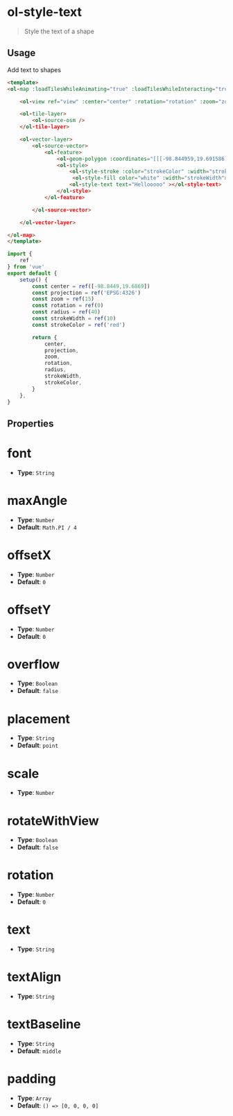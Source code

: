 # ol-style-text

> Style the text of a shape

<script setup>
import TextDemo from "@demos/TextDemo.vue"
</script>

<ClientOnly>
<TextDemo/>
</ClientOnly>


## Usage
Add text to shapes

```html
<template>
<ol-map :loadTilesWhileAnimating="true" :loadTilesWhileInteracting="true" style="height:400px">

    <ol-view ref="view" :center="center" :rotation="rotation" :zoom="zoom" :projection="projection" />

    <ol-tile-layer>
        <ol-source-osm />
    </ol-tile-layer>

    <ol-vector-layer>
        <ol-source-vector>
            <ol-feature>
                <ol-geom-polygon :coordinates="[[[-98.844959,19.691586],[-98.842749,19.690980],[-98.842170,19.693122],[-98.844358,19.693667],[-98.844959,19.691586]]]"></ol-geom-polygon>
                <ol-style>
                    <ol-style-stroke :color="strokeColor" :width="strokeWidth"></ol-style-stroke>
                     <ol-style-fill color="white" :width="strokeWidth"></ol-style-fill>
                    <ol-style-text text="Hellooooo" ></ol-style-text>
                </ol-style>
            </ol-feature>

        </ol-source-vector>

    </ol-vector-layer>

</ol-map>
</template>
```

```js
import {
    ref
} from 'vue'
export default {
    setup() {
        const center = ref([-98.8449,19.6869])
        const projection = ref('EPSG:4326')
        const zoom = ref(15)
        const rotation = ref(0)
        const radius = ref(40)
        const strokeWidth = ref(10)
        const strokeColor = ref('red')

        return {
            center,
            projection,
            zoom,
            rotation,
            radius,
            strokeWidth,
            strokeColor,
        }
    },
}
```




## Properties

# font

- **Type**: `String`

# maxAngle

- **Type**: `Number`
- **Default**: `Math.PI / 4`

# offsetX

- **Type**: `Number`
- **Default**: `0`

# offsetY

- **Type**: `Number`
- **Default**: `0`

# overflow

- **Type**: `Boolean`
- **Default**: `false`

# placement

- **Type**: `String`
- **Default**: `point`
    
 # scale

- **Type**: `Number`

# rotateWithView

- **Type**: `Boolean`
- **Default**: `false`

# rotation

- **Type**: `Number`
- **Default**: `0`

# text

- **Type**: `String`
   
 
# textAlign

- **Type**: `String`
  
# textBaseline

- **Type**: `String`
- **Default**: `middle`
  
# padding

- **Type**: `Array`
- **Default**: `() => [0, 0, 0, 0]`
